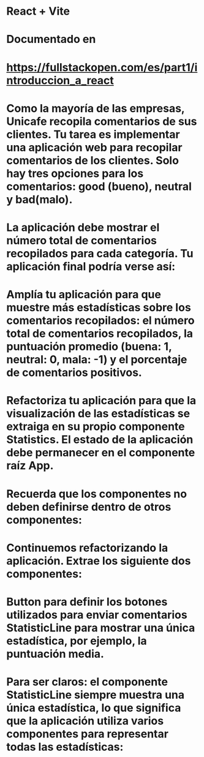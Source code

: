 # React + Vite
# Documentado en 
# https://fullstackopen.com/es/part1/introduccion_a_react

# Como la mayoría de las empresas, Unicafe recopila comentarios de sus clientes. Tu tarea es implementar una aplicación web para recopilar comentarios de los clientes. Solo hay tres opciones para los comentarios: good (bueno), neutral y bad(malo).

# La aplicación debe mostrar el número total de comentarios recopilados para cada categoría. Tu aplicación final podría verse así:

# Amplía tu aplicación para que muestre más estadísticas sobre los comentarios recopilados: el número total de comentarios recopilados, la puntuación promedio (buena: 1, neutral: 0, mala: -1) y el porcentaje de comentarios positivos.

# Refactoriza tu aplicación para que la visualización de las estadísticas se extraiga en su propio componente Statistics. El estado de la aplicación debe permanecer en el componente raíz App.

# Recuerda que los componentes no deben definirse dentro de otros componentes:

# Continuemos refactorizando la aplicación. Extrae los siguiente dos componentes:

# Button para definir los botones utilizados para enviar comentarios StatisticLine para mostrar una única estadística, por ejemplo, la puntuación media.
# Para ser claros: el componente StatisticLine siempre muestra una única estadística, lo que significa que la aplicación utiliza varios componentes para representar todas las estadísticas:











